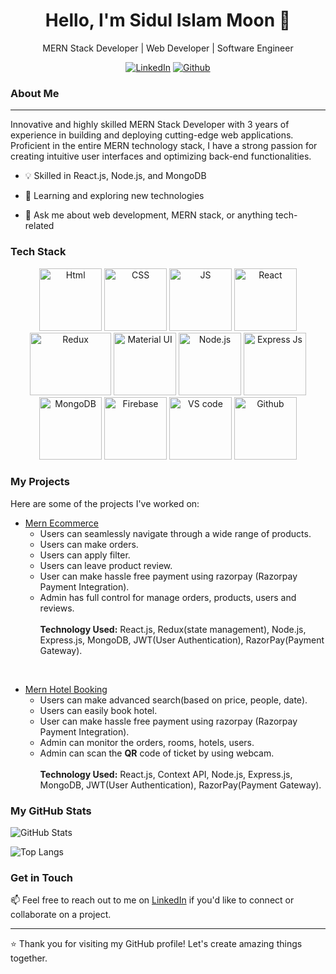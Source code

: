 <h1 align="center">Hello, I'm Sidul Islam Moon 👋</h1>
<p align="center">
  MERN Stack Developer | Web Developer | Software Engineer
</p>

<p align="center">
  <a href="https://www.linkedin.com/in/sidul567/"><img src="https://img.shields.io/badge/LinkedIn-0077B5?style=for-the-badge&logo=linkedin&logoColor=white" alt="LinkedIn"></a>
  <a href="https://github.com/sidul567"><img src="https://img.shields.io/badge/Github-010101?style=for-the-badge&logo=github&logoColor=white" alt="Github"></a>
</p>

### About Me

---

Innovative and highly skilled MERN Stack Developer with 3 years of experience in building and deploying cutting-edge web applications. Proficient in the entire MERN technology stack, I have a strong passion for creating intuitive user interfaces and optimizing back-end functionalities.

- 💡 Skilled in React.js, Node.js, and MongoDB

- 🌱 Learning and exploring new technologies
- 💬 Ask me about web development, MERN stack, or anything tech-related

### Tech Stack

<p align="center">
  <img src="https://upload.wikimedia.org/wikipedia/commons/6/61/HTML5_logo_and_wordmark.svg" alt="Html" width="100" height="100">
  <img src="https://upload.wikimedia.org/wikipedia/commons/d/d5/CSS3_logo_and_wordmark.svg" alt="CSS" width="100" height="100">
  <img src="https://i0.wp.com/theicom.org/wp-content/uploads/2016/03/js-logo.png" alt="JS" width="100" height="100">
  <img src="https://www.vectorlogo.zone/logos/reactjs/reactjs-icon.svg" alt="React" width="100" height="100">
  <img src="https://cdn.zapier.com/storage/blog/4ec8fc7dc3a75758a3913bab9e5a4fd8_2.500x278.png" alt="Redux" width="130" height="100">
  <img src="https://mui.com/static/logo.png" alt="Material UI" width="100" height="100">
  <img src="https://upload.wikimedia.org/wikipedia/commons/d/d9/Node.js_logo.svg" alt="Node.js" width="100" height="100">
  <img src="https://youteam.io/blog/wp-content/uploads/2022/04/expressjs_logo.png" alt="Express Js" width="100" height="100">
  <img src="https://www.vectorlogo.zone/logos/mongodb/mongodb-icon.svg" alt="MongoDB" width="100" height="100">
  <img src="https://www.vectorlogo.zone/logos/firebase/firebase-icon.svg" alt="Firebase" width="100" height="100">
  <img src="https://upload.wikimedia.org/wikipedia/commons/9/9a/Visual_Studio_Code_1.35_icon.svg" alt="VS code" width="100" height="100">
  <img src="https://upload.wikimedia.org/wikipedia/commons/9/91/Octicons-mark-github.svg" alt="Github" width="100" height="100">
</p>

### My Projects

Here are some of the projects I've worked on:

- [Mern Ecommerce](https://github.com/sidul567/mern-ecommerce)
  - Users can seamlessly navigate through a wide range of products.
  - Users can make orders.
  - Users can apply filter.
  - Users can leave product review.
  - User can make hassle free payment using razorpay (Razorpay Payment Integration).  
  - Admin has full control for manage orders, products, users and reviews.
  <br><br>
  <strong>Technology Used:</strong> React.js, Redux(state management), Node.js, Express.js, MongoDB, JWT(User Authentication), RazorPay(Payment Gateway).
<br/>

- [Mern Hotel Booking](https://github.com/sidul567/mern-ecommerce) 
  - Users can make advanced search(based on price, people, date).
  - Users can easily book hotel.
  - User can make hassle free payment using razorpay (Razorpay Payment Integration).
  - Admin can monitor the orders, rooms, hotels, users.
  - Admin can scan the <strong>QR</strong> code of ticket by using webcam.
  <br><br>
  <strong>Technology Used:</strong> React.js, Context API, Node.js, Express.js, MongoDB, JWT(User Authentication), RazorPay(Payment Gateway).


### My GitHub Stats

![GitHub Stats](https://github-readme-stats.vercel.app/api?username=sidul567&show_icons=true&theme=synthwave&hide=stars,prs,issues,contribs)

![Top Langs](https://github-readme-stats.vercel.app/api/top-langs/?username=sidul567&layout=compact&theme=dark)


### Get in Touch

📫 Feel free to reach out to me on [LinkedIn](https://www.linkedin.com/in/sidul567/) if you'd like to connect or collaborate on a project.

---

⭐️ Thank you for visiting my GitHub profile! Let's create amazing things together.
